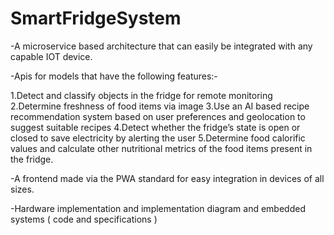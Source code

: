 # SmartFridgeSystem


-A microservice based architecture that can easily be integrated with any capable IOT device. 

-Apis for models that have the following features:-

1.Detect and classify objects in the fridge for remote monitoring
2.Determine freshness of food items via image 
3.Use an AI based recipe recommendation system based on user preferences and geolocation to suggest suitable recipes
4.Detect whether the fridge’s state is open or closed to save electricity by alerting the user
5.Determine food calorific values and calculate other nutritional metrics of the food items present in the fridge.

-A frontend made via the PWA standard for easy integration in devices of all sizes.

-Hardware implementation and implementation diagram and embedded systems ( code and specifications )

